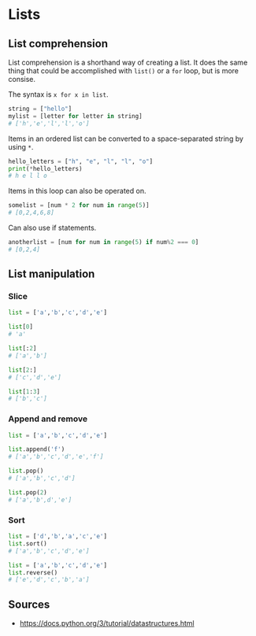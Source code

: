 Lists
=====

List comprehension
------------------

List comprehension is a shorthand way of creating a list. It does the same thing that could be accomplished with `list()` or a `for` loop, but is more consise.

The syntax is `x for x in list`.

```python
string = ["hello"]
mylist = [letter for letter in string]
# ['h','e','l','l','o']
```

Items in an ordered list can be converted to a space-separated string by using `*`.

```python
hello_letters = ["h", "e", "l", "l", "o"]
print(*hello_letters)
# h e l l o
```

Items in this loop can also be operated on.

```python
somelist = [num * 2 for num in range(5)]
# [0,2,4,6,8]
```

Can also use if statements.

```python
anotherlist = [num for num in range(5) if num%2 === 0]
# [0,2,4]
```

List manipulation
-----------------

### Slice

```python
list = ['a','b','c','d','e']

list[0]
# 'a'

list[:2]
# ['a','b']

list[2:]
# ['c','d','e']

list[1:3]
# ['b','c']
```

### Append and remove

```python
list = ['a','b','c','d','e']

list.append('f')
# ['a','b','c','d','e','f']

list.pop()
# ['a','b','c','d']

list.pop(2)
# ['a','b',d','e']
```

### Sort

```python
list = ['d','b','a','c','e']
list.sort()
# ['a','b','c','d','e']

list = ['a','b','c','d','e']
list.reverse()
# ['e','d','c','b','a']
```

Sources
-------

- https://docs.python.org/3/tutorial/datastructures.html
